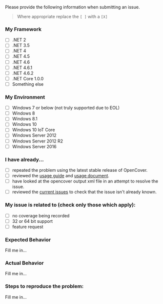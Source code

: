 Please provide the following information when submitting an issue. 

> Where appropriate replace the `[ ]` with a `[X]`

### My Framework

- [ ] .NET 2
- [ ] .NET 3.5
- [ ] .NET 4
- [ ] .NET 4.5
- [ ] .NET 4.6
- [ ] .NET 4.6.1
- [ ] .NET 4.6.2
- [ ] .NET Core 1.0.0
- [ ] Something else

### My Environment

- [ ] Windows 7 or below (not truly supported due to EOL)
- [ ] Windows 8
- [ ] Windows 8.1
- [ ] Windows 10
- [ ] Windows 10 IoT Core
- [ ] Windows Server 2012
- [ ] Windows Server 2012 R2
- [ ] Windows Server 2016

### I have already...

- [ ] repeated the problem using the latest stable release of OpenCover.
- [ ] reviewed the [usage guide](https://github.com/opencover/opencover/wiki/usage) and [usage document](https://github.com/opencover/opencover/blob/master/main/OpenCover.Documentation/Usage.pdf).
- [ ] have looked at the opencover output xml file in an attempt to resolve the issue.
- [ ] reviewed the [current issues](https://github.com/opencover/opencover/issues) to check that the issue isn't already known.

### My issue is related to (check only those which apply):

- [ ] no coverage being recorded
- [ ] 32 or 64 bit support
- [ ] feature request

### Expected Behavior

Fill me in...

### Actual Behavior

Fill me in...

### Steps to reproduce the problem:

Fill me in...
